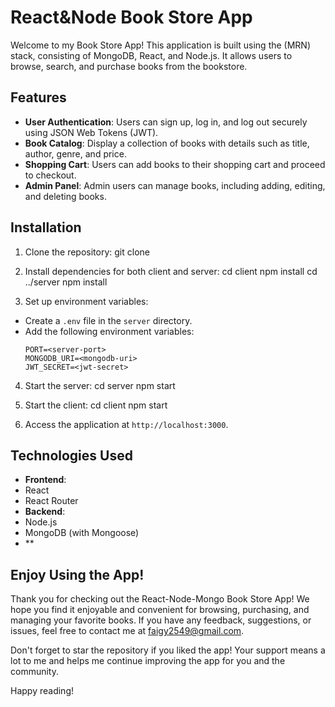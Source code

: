 # React&Node Book Store App

Welcome to my Book Store App! This application is built using the (MRN) stack, consisting of MongoDB, React, and Node.js. 
It allows users to browse, search, and purchase books from the bookstore.

## Features

- **User Authentication**: Users can sign up, log in, and log out securely using JSON Web Tokens (JWT).
- **Book Catalog**: Display a collection of books with details such as title, author, genre, and price.
- **Shopping Cart**: Users can add books to their shopping cart and proceed to checkout.
- **Admin Panel**: Admin users can manage books, including adding, editing, and deleting books.

## Installation

1. Clone the repository:
git clone <repository-url>

2. Install dependencies for both client and server:
cd client
npm install
cd ../server
npm install

3. Set up environment variables:
- Create a `.env` file in the `server` directory.
- Add the following environment variables:
  ```
  PORT=<server-port>
  MONGODB_URI=<mongodb-uri>
  JWT_SECRET=<jwt-secret>
  ```

4. Start the server:
cd server
npm start

5. Start the client:
cd client
npm start

6. Access the application at `http://localhost:3000`.

## Technologies Used

- **Frontend**:
- React
- React Router
- **Backend**:
- Node.js
- MongoDB (with Mongoose)
- **

## Enjoy Using the App!

Thank you for checking out the React-Node-Mongo Book Store App! We hope you find it enjoyable and convenient for browsing, purchasing, and managing your favorite books. If you have any feedback, suggestions, or issues, feel free to contact me at faigy2549@gmail.com.

Don't forget to star the repository if you liked the app! Your support means a lot to me and helps me continue improving the app for you and the community.

Happy reading!




